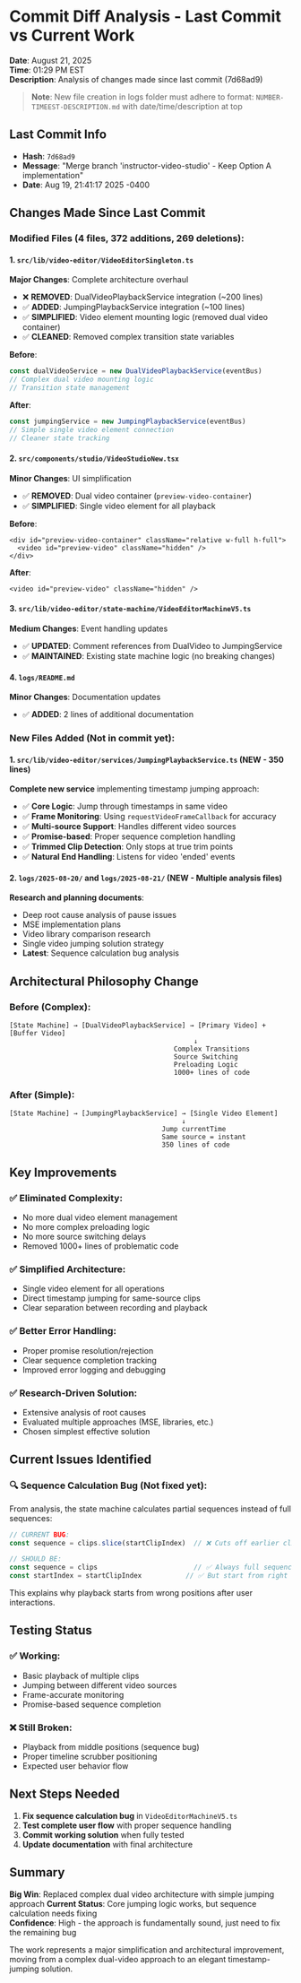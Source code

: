 # Commit Diff Analysis - Last Commit vs Current Work

**Date**: August 21, 2025  
**Time**: 01:29 PM EST  
**Description**: Analysis of changes made since last commit (7d68ad9)

> **Note**: New file creation in logs folder must adhere to format: `NUMBER-TIMEEST-DESCRIPTION.md` with date/time/description at top

## Last Commit Info
- **Hash**: `7d68ad9`
- **Message**: "Merge branch 'instructor-video-studio' - Keep Option A implementation"
- **Date**: Aug 19, 21:41:17 2025 -0400

## Changes Made Since Last Commit

### Modified Files (4 files, 372 additions, 269 deletions):

#### 1. `src/lib/video-editor/VideoEditorSingleton.ts` 
**Major Changes**: Complete architecture overhaul
- ❌ **REMOVED**: DualVideoPlaybackService integration (~200 lines)
- ✅ **ADDED**: JumpingPlaybackService integration (~100 lines)
- ✅ **SIMPLIFIED**: Video element mounting logic (removed dual video container)
- ✅ **CLEANED**: Removed complex transition state variables

**Before**: 
```typescript
const dualVideoService = new DualVideoPlaybackService(eventBus)
// Complex dual video mounting logic
// Transition state management
```

**After**:
```typescript
const jumpingService = new JumpingPlaybackService(eventBus)
// Simple single video element connection
// Cleaner state tracking
```

#### 2. `src/components/studio/VideoStudioNew.tsx`
**Minor Changes**: UI simplification
- ✅ **REMOVED**: Dual video container (`preview-video-container`)
- ✅ **SIMPLIFIED**: Single video element for all playback

**Before**:
```tsx
<div id="preview-video-container" className="relative w-full h-full">
  <video id="preview-video" className="hidden" />
</div>
```

**After**:
```tsx
<video id="preview-video" className="hidden" />
```

#### 3. `src/lib/video-editor/state-machine/VideoEditorMachineV5.ts`
**Medium Changes**: Event handling updates
- ✅ **UPDATED**: Comment references from DualVideo to JumpingService
- ✅ **MAINTAINED**: Existing state machine logic (no breaking changes)

#### 4. `logs/README.md`
**Minor Changes**: Documentation updates
- ✅ **ADDED**: 2 lines of additional documentation

### New Files Added (Not in commit yet):

#### 1. `src/lib/video-editor/services/JumpingPlaybackService.ts` (NEW - 350 lines)
**Complete new service** implementing timestamp jumping approach:
- ✅ **Core Logic**: Jump through timestamps in same video
- ✅ **Frame Monitoring**: Using `requestVideoFrameCallback` for accuracy  
- ✅ **Multi-source Support**: Handles different video sources
- ✅ **Promise-based**: Proper sequence completion handling
- ✅ **Trimmed Clip Detection**: Only stops at true trim points
- ✅ **Natural End Handling**: Listens for video 'ended' events

#### 2. `logs/2025-08-20/` and `logs/2025-08-21/` (NEW - Multiple analysis files)
**Research and planning documents**:
- Deep root cause analysis of pause issues
- MSE implementation plans  
- Video library comparison research
- Single video jumping solution strategy
- **Latest**: Sequence calculation bug analysis

## Architectural Philosophy Change

### Before (Complex):
```
[State Machine] → [DualVideoPlaybackService] → [Primary Video] + [Buffer Video]
                                              ↓
                                         Complex Transitions
                                         Source Switching
                                         Preloading Logic
                                         1000+ lines of code
```

### After (Simple):
```
[State Machine] → [JumpingPlaybackService] → [Single Video Element]
                                           ↓
                                      Jump currentTime
                                      Same source = instant
                                      350 lines of code
```

## Key Improvements

### ✅ **Eliminated Complexity**:
- No more dual video element management
- No more complex preloading logic  
- No more source switching delays
- Removed 1000+ lines of problematic code

### ✅ **Simplified Architecture**:
- Single video element for all operations
- Direct timestamp jumping for same-source clips
- Clear separation between recording and playback

### ✅ **Better Error Handling**:
- Proper promise resolution/rejection
- Clear sequence completion tracking
- Improved error logging and debugging

### ✅ **Research-Driven Solution**:
- Extensive analysis of root causes
- Evaluated multiple approaches (MSE, libraries, etc.)
- Chosen simplest effective solution

## Current Issues Identified

### 🔍 **Sequence Calculation Bug** (Not fixed yet):
From analysis, the state machine calculates partial sequences instead of full sequences:

```typescript
// CURRENT BUG:
const sequence = clips.slice(startClipIndex)  // ❌ Cuts off earlier clips

// SHOULD BE:
const sequence = clips                        // ✅ Always full sequence  
const startIndex = startClipIndex           // ✅ But start from right position
```

This explains why playback starts from wrong positions after user interactions.

## Testing Status

### ✅ **Working**:
- Basic playback of multiple clips
- Jumping between different video sources  
- Frame-accurate monitoring
- Promise-based sequence completion

### ❌ **Still Broken**:
- Playback from middle positions (sequence bug)
- Proper timeline scrubber positioning
- Expected user behavior flow

## Next Steps Needed

1. **Fix sequence calculation bug** in `VideoEditorMachineV5.ts`
2. **Test complete user flow** with proper sequence handling
3. **Commit working solution** when fully tested
4. **Update documentation** with final architecture

## Summary

**Big Win**: Replaced complex dual video architecture with simple jumping approach
**Current Status**: Core jumping logic works, but sequence calculation needs fixing  
**Confidence**: High - the approach is fundamentally sound, just need to fix the remaining bug

The work represents a major simplification and architectural improvement, moving from a complex dual-video approach to an elegant timestamp-jumping solution.